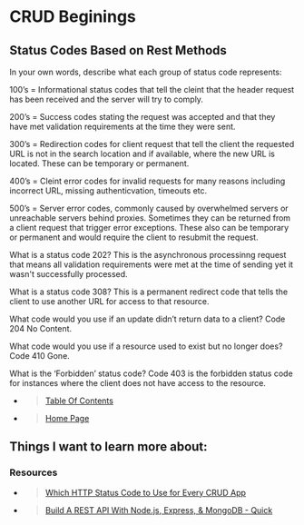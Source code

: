 # CRUD Beginings

## Status Codes Based on Rest Methods

In your own words, describe what each group of status code represents:

100’s = Informational status codes that tell the cleint that the header request has been received and the server will try to comply.

200’s = Success codes stating the request was accepted and that they have met validation requirements at the time they were sent.

300’s = Redirection codes for client request that tell the client the requested URL is not in the search location and if available, where the new URL is located. These can be temporary or permanent.

400’s = Cleint error codes for invalid requests for many reasons including incorrect URL, missing authenticvation, timeouts etc.

500’s = Server error codes, commonly caused by overwhelmed servers or unreachable servers behind proxies. Sometimes they can be returned from a client request that trigger error exceptions. These also can be temporary or permanent and would require the client to resubmit the request.

What is a status code 202? This is the asynchronous processinng request that means all validation requirements were met at the time of sending yet it wasn't successfully processed.

What is a status code 308? This is a permanent redirect code that tells the client to use another URL for access to that resource.

What code would you use if an update didn’t return data to a client?
Code 204 No Content.

What code would you use if a resource used to exist but no longer does?
Code 410 Gone.

What is the ‘Forbidden’ status code?
Code 403 is the forbidden status code for instances where the client does not have access to the resource.

- > [Table Of Contents](READING-NOTES/README.md)

- > [Home Page](README.md)

## Things I want to learn more about:

### Resources

- > [Which HTTP Status Code to Use for Every CRUD App](https://www.moesif.com/blog/technical/api-design/Which-HTTP-Status-Code-To-Use-For-Every-CRUD-App/)

- > [Build A REST API With Node.js, Express, & MongoDB - Quick](https://www.youtube.com/channel/UCFbNIlppjAuEX4znoulh0Cw)
